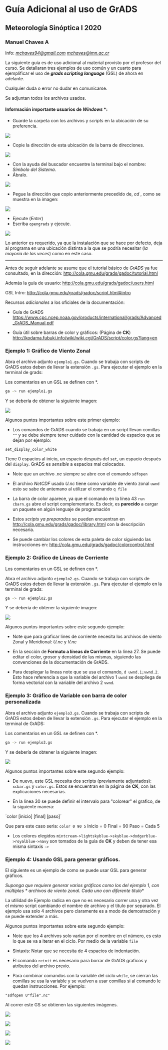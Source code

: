 # Guía Adicional al uso de GrADS 
## Meteorología Sinóptica I 2020
### Manuel Chaves A
Info: *mchaves94@gmail.com* *mchaves@imn.ac.cr*

La siguiente guía es de uso adicional al material provisto por el profesor del curso. Se detallaran tres ejemplos de uso común y un cuarto para ejemplificar el uso de ___grads scripting language___ (GSL) de ahora en adelante.

Cualquier duda o error no dudar en comunicarse.

Se adjuntan todos los archivos usados. 

#### Información importante usuarios de *Windows* *: 

* Guarde la carpeta con los archivos y _scripts_ en la ubicación de su preferencia.

![](/imgguia/Captura.PNG)

* Copie la dirección de esta ubicación de la barra de direcciones.

![](/imgguia/list.png)

* Con la ayuda del buscador encuentre la terminal bajo el nombre: *Símbolo del Sistema*.
* Ábralo.

![](/imgguia/si.png)

* Pegue la dirección que copio anteriormente precedido de, *_cd_* , como se muestra en la imagen:

![](/imgguia/Captura2.PNG)

* Ejecute (*Enter*)
* Escriba ```opengrads``` y ejecute. 

![](/imgguia/Captura3.PNG)

Lo anterior es requerido, ya que la instalación que se hace por defecto, deja al programa en una ubicación distinta a la que se podría necesitar (_la mayoría de las veces_) como en este caso.
 
***
Antes de seguir adelante se asume que el tutorial básico de *GrADS* ya fue consultado, en la dirección: 
http://cola.gmu.edu/grads/gadoc/tutorial.html

Además la guía de usuario: 
http://cola.gmu.edu/grads/gadoc/users.html

GSL Intro:
http://cola.gmu.edu/grads/gadoc/script.html#intro

Recursos *adicionales* a los oficiales de la documentación: 
* Guía de GrADS
https://www.cpc.ncep.noaa.gov/products/international/grads/Advanced_GrADS_Manual.pdf

* Guía útil sobre barras de color y gráficos: (Página de **CK**)
http://kodama.fubuki.info/wiki/wiki.cgi/GrADS/script/color.gs?lang=en


### Ejemplo 1: Gráfico de Viento Zonal
Abra el archivo adjunto ```ejemplo1.gs```. Cuando se trabaja con scripts de GrADS estos deben de llevar la extensión ```.gs```. Para ejecutar el ejemplo en la terminal de grads: 

Los comentarios en un GSL se definen con *.

```bash
ga -> run ejemplo1.gs
```

Y se debería de obtener la siguiente imagen: 

![](out_ejemplo1.png)

Algunos puntos importantes sobre este primer ejemplo: 

* Los comandos de GrADS cuando se trabaja en un script llevan comillas `""` y se debe siempre tener cuidado
con la cantidad de espacios que se dejan por ejemplo: 

`set_display_color_white`

Tiene 0 espacios al inicio, un espacio después del `set`, un espacio después del `display`. GrADS es _sensible_ a espacios mal colocados.

* Note que un archivo *.nc* siempre se abre con el comando `sdfopen`

* El archivo *NetCDF* usado *U.nc* tiene como variable de viento zonal `uwnd` esto se sabe de antemano
al utilizar el comando `q file`

* La barra de color aparece, ya que el comando en la línea 43
`run cbarn.gs` abre el script complementario. Es decir, es **parecido** a cargar un paquete en algún lenguaje de programación

* Estos *scripts ya preparados* se pueden encuentran en http://cola.gmu.edu/grads/gadoc/library.html con la descripción necesaria.

* Se puede cambiar los colores de esta paleta de color siguiendo las instrucciones en: http://cola.gmu.edu/grads/gadoc/colorcontrol.html

### Ejemplo 2: Gráfico de Líneas de Corriente
Los comentarios en un GSL se definen con *.

Abra el archivo adjunto ```ejemplo2.gs```. Cuando se trabaja con scripts de GrADS estos deben de llevar la extensión ```.gs```. Para ejecutar el ejemplo en la terminal de grads: 

```bash
ga -> run ejemplo2.gs
```

Y se debería de obtener la siguiente imagen: 

![](out_ejemplo2.png)

Algunos puntos importantes sobre este segundo ejemplo: 

* Note que para graficar lines de corriente necesita los archivos de viento Zonal y Meridional: *U.nc* y *V.nc*

* En la sección de **Formato a líneas de Corriente** en la línea 27. Se puede editar el color, grosor y densidad de las mismas, siguiendo las convenciones de la documentación de GrADS.

* Para desplegar la líneas note que se usa el comando, `d uwnd.1;vwnd.2`. Esto hace referencia a que la variable del archivo 1 `uwnd` se despliega de forma vectorial con la variable del archivo 2 `vwnd`.

### Ejemplo 3: Gráfico de Variable con barra de color personalizada
Abra el archivo adjunto ```ejemplo3.gs```. Cuando se trabaja con scripts de GrADS estos deben de llevar la extensión ```.gs```. Para ejecutar el ejemplo en la terminal de GrADS: 

Los comentarios en un GSL se definen con *.

```bash
ga -> run ejemplo3.gs
```

Y se debería de obtener la siguiente imagen: 

![](out_ejemplo3.png)

Algunos puntos importantes sobre este segundo ejemplo: 

* De nuevo, este GSL necesita dos scripts (previamente adjuntados): `xcbar.gs` y `color.gs`. Estos se encuentran en la página de **CK**, con las explicaciones necesarias.

* En la linea 30 se puede definir el intervalo para "colorear" el grafico, de la siguiente manera:

´color [inicio] [final] [paso]´

Que para este caso seria: `color 0 90 5`
Inicio = 0
Final = 90
Paso = Cada 5

* Los colores elegidos `mintcream->lightskyblue->skyblue->dodgerblue->royalblue->navy` son tomados de la guia de **CK** y deben de tener esa misma sintaxis `->`

### Ejemplo 4: Usando GSL para generar gráficos.

El siguiente es un ejemplo de como se puede usar GSL para generar gráficos.

**Suponga que requiere generar varios gráficos como los del ejemplo 1, con múltiples* * archivos de viento zonal. Cada uno con diferente titulo**

La utilidad de Ejemplo radica en que no es necesario correr una y otra vez el mismo script cambiando el nombre de archivo y el titulo por separado. El ejemplo usa solo 4 archivos pero claramente es a modo de demostración y se puede extender a más.

Algunos puntos importantes sobre este segundo ejemplo: 

* Note que los 4 archivos solo varían por el nombre en el número, es esto lo que se va a iterar en el ciclo. Por medio de la variable `file`

* Sintaxis: Notar que se necesita de 4 espacios de indentación.

* El comando `reinit` es necesario para borrar de GrADS graficos y atributos del archivo previo.

* Para combinar comandos con la variable del ciclo `while`, se cierran las comillas se usa la variable y se vuelven a usar comillas si al comando le quedan instrucciones. Por ejemplo:

`"sdfopen U"file".nc"`



Al correr este GS se obtienen las siguientes imágenes.


![](out_ejemplo4_archivo1.png)

![](out_ejemplo4_archivo2.png)

![](out_ejemplo4_archivo3.png)

![](out_ejemplo4_archivo4.png)


